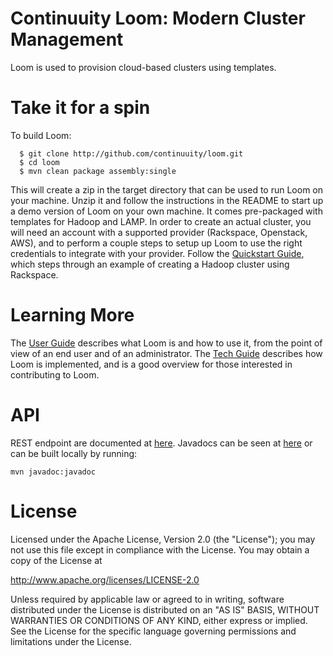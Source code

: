 Continuuity Loom: Modern Cluster Management
================
Loom is used to provision cloud-based clusters using templates.

Take it for a spin
==================
To build Loom:

```
  $ git clone http://github.com/continuuity/loom.git
  $ cd loom
  $ mvn clean package assembly:single
```

This will create a zip in the target directory that can be used to run Loom on your machine. Unzip it 
and follow the instructions in the README to start up a demo version of Loom on your own machine. It 
comes pre-packaged with templates for Hadoop and LAMP. In order to create an actual 
cluster, you will need an account with a supported provider (Rackspace, Openstack, AWS), and to perform 
a couple steps to setup up Loom to use the right credentials to integrate with your provider. Follow 
the [Quickstart Guide](http://continuuity.com/docs/loom/0.9.5/en/guide/quickstart/index.html#getting-started),
which steps through an example of creating a Hadoop cluster using Rackspace.

Learning More
=============
The [User Guide](http://continuuity.com/docs/loom/0.9.5/en/overview/index.html) describes what Loom is and how
to use it, from the point of view of an end user and of an administrator. The 
[Tech Guide](http://continuuity.github.io/loom/tech-docs/index.html) describes how Loom is implemented, and is a good 
overview for those interested in contributing to Loom.

API
===
REST endpoint are documented at [here](http://continuuity.com/docs/loom/0.9.5/en/rest/index.html).
Javadocs can be seen at [here](http://continuuity.github.io/loom/apidocs/index.html) or can be
built locally by running:

```
mvn javadoc:javadoc
```

License
=======
Licensed under the Apache License, Version 2.0 (the "License"); you may not use this file except in compliance with the License. You may obtain a copy of the License at

http://www.apache.org/licenses/LICENSE-2.0

Unless required by applicable law or agreed to in writing, software distributed under the License is distributed on an "AS IS" BASIS, WITHOUT WARRANTIES OR CONDITIONS OF ANY KIND, either express or implied. See the License for the specific language governing permissions and limitations under the License.
